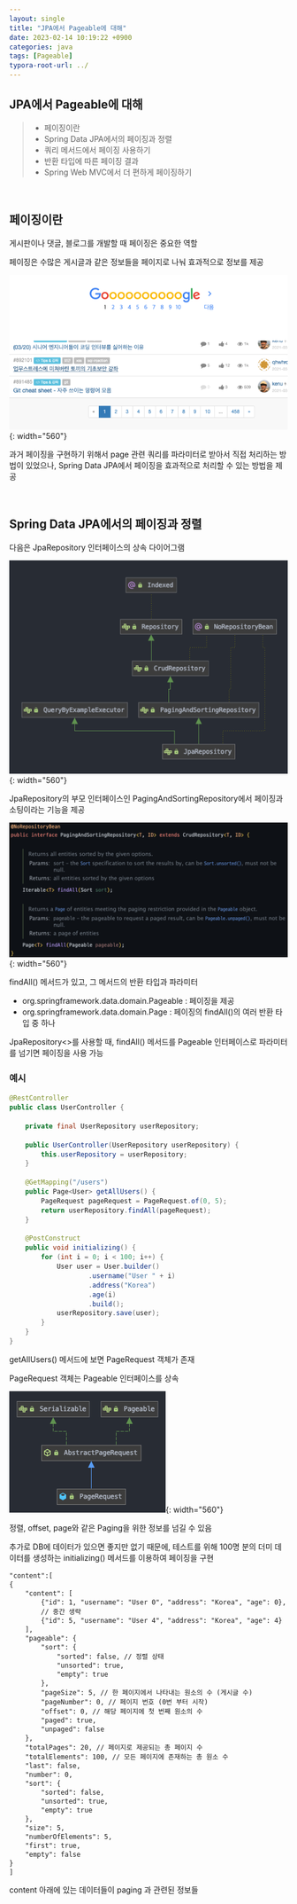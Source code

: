 ```yaml
---
layout: single
title: "JPA에서 Pageable에 대해"
date: 2023-02-14 10:19:22 +0900
categories: java
tags: [Pageable]
typora-root-url: ../
---
```


## JPA에서 Pageable에 대해
> - 페이징이란
> - Spring Data JPA에서의 페이징과 정렬
> - 쿼리 메서드에서 페이징 사용하기
> - 반환 타입에 따른 페이징 결과
> - Spring Web MVC에서 더 편하게 페이징하기

<br>

## 페이징이란

게시판이나 댓글, 블로그를 개발할 때 페이징은 중요한 역할

페이징은 수많은 게시글과 같은 정보들을 페이지로 나눠 효과적으로 정보를 제공

![google](/images/2023-02-14-about-jpa-pageable/google.png){: width="560"}

과거 페이징을 구현하기 위해서 page 관련 쿼리를 파라미터로 받아서 직접 처리하는 방법이 있었으나, Spring Data JPA에서 페이징을 효과적으로 처리할 수 있는 방법을 제공

<br>

## Spring Data JPA에서의 페이징과 정렬

다음은 JpaRepository 인터페이스의 상속 다이어그램

![jparepo](/images/2023-02-14-about-jpa-pageable/jparepo.png){: width="560"}

JpaRepository의 부모 인터페이스인 PagingAndSortingRepository에서 페이징과 소팅이라는 기능을 제공

![pagingandsort](/images/2023-02-14-about-jpa-pageable/pagingandsort.png){: width="560"}

findAll() 메서드가 있고, 그 메서드의 반환 타입과 파라미터

- org.springframework.data.domain.Pageable : 페이징을 제공
- org.springframework.data.domain.Page : 페이징의 findAll()의 여러 반환 타입 중 하나

JpaRepository<>를 사용할 때, findAll() 메서드를 Pageable 인터페이스로 파라미터를 넘기면 페이징을 사용 가능

### 예시

```java
@RestController
public class UserController {

    private final UserRepository userRepository;

    public UserController(UserRepository userRepository) {
        this.userRepository = userRepository;
    }

    @GetMapping("/users")
    public Page<User> getAllUsers() {
        PageRequest pageRequest = PageRequest.of(0, 5);
        return userRepository.findAll(pageRequest);
    }

    @PostConstruct
    public void initializing() {
        for (int i = 0; i < 100; i++) {
            User user = User.builder()
                    .username("User " + i)
                    .address("Korea")
                    .age(i)
                    .build();
            userRepository.save(user);
        }
    }
}
```

getAllUsers() 메서드에 보면 PageRequest 객체가 존재

PageRequest 객체는 Pageable 인터페이스를 상속

![pagerequest](/images/2023-02-14-about-jpa-pageable/pagerequest.png){: width="560"}

정렬, offset, page와 같은 Paging을 위한 정보를 넘길 수 있음

추가로 DB에 데이터가 있으면 좋지만 없기 때문에, 테스트를 위해 100명 분의 더미 데이터를 생성하는 initializing() 메서드를 이용하여 페이징을 구현

```
"content":[
{
    "content": [
        {"id": 1, "username": "User 0", "address": "Korea", "age": 0},
        // 중간 생략
        {"id": 5, "username": "User 4", "address": "Korea", "age": 4}
    ],
    "pageable": {
        "sort": {
            "sorted": false, // 정렬 상태
            "unsorted": true,
            "empty": true
        },
        "pageSize": 5, // 한 페이지에서 나타내는 원소의 수 (게시글 수)
        "pageNumber": 0, // 페이지 번호 (0번 부터 시작)
        "offset": 0, // 해당 페이지에 첫 번째 원소의 수
        "paged": true,
        "unpaged": false
    },
    "totalPages": 20, // 페이지로 제공되는 총 페이지 수
    "totalElements": 100, // 모든 페이지에 존재하는 총 원소 수
    "last": false,
    "number": 0,
    "sort": {
        "sorted": false,
        "unsorted": true,
        "empty": true
    },
    "size": 5,
    "numberOfElements": 5,
    "first": true,
    "empty": false
}
]
```

content 아래에 있는 데이터들이 paging 과 관련된 정보들

<br>
